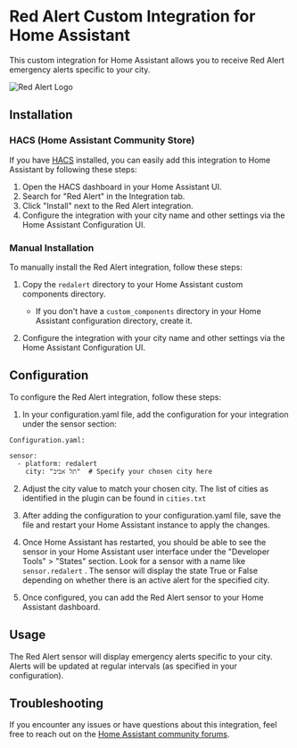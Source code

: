 # Red Alert Custom Integration for Home Assistant

This custom integration for Home Assistant allows you to receive Red Alert emergency alerts specific to your city.

![Red Alert Logo](https://w17.snunit.k12.il/snunit_catalog/files/uploads/users/visual/FFFF_FFFF_2017_04_27_12_52_23.png)

## Installation

### HACS (Home Assistant Community Store)

If you have [HACS](https://hacs.xyz/) installed, you can easily add this integration to Home Assistant by following these steps:

1. Open the HACS dashboard in your Home Assistant UI.
2. Search for "Red Alert" in the Integration tab.
3. Click "Install" next to the Red Alert integration.
4. Configure the integration with your city name and other settings via the Home Assistant Configuration UI.

### Manual Installation

To manually install the Red Alert integration, follow these steps:

1. Copy the `redalert` directory to your Home Assistant custom components directory.
   - If you don't have a `custom_components` directory in your Home Assistant configuration directory, create it.

2. Configure the integration with your city name and other settings via the Home Assistant Configuration UI.

## Configuration

To configure the Red Alert integration, follow these steps:

1. In your configuration.yaml file, add the configuration for your integration under the sensor section:

`Configuration.yaml:`
```
sensor:
  - platform: redalert
    city: "תל אביב"  # Specify your chosen city here
```

2. Adjust the city value to match your chosen city.
   The list of cities as identified in the plugin can be found in `cities.txt`

4. After adding the configuration to your configuration.yaml file, save the file and restart your Home Assistant instance to apply the changes.

5. Once Home Assistant has restarted, you should be able to see the sensor in your Home Assistant user interface under the "Developer Tools" > "States" section. Look for a sensor with a name like `sensor.redalert` .
The sensor will display the state True or False depending on whether there is an active alert for the specified city.

6. Once configured, you can add the Red Alert sensor to your Home Assistant dashboard.

## Usage

The Red Alert sensor will display emergency alerts specific to your city. Alerts will be updated at regular intervals (as specified in your configuration).



 ## Troubleshooting 

  If you encounter any issues or have questions about this integration, feel free to reach out on the [Home Assistant community forums](https://community.home-assistant.io/). 

<!--## Contributing -->

<!-- Contributions to this project are welcome. If you'd like to contribute, please follow the guidelines in our [CONTRIBUTING.md](CONTRIBUTING.md) file. -->

<!-- ## License  -->

<!-- This integration is licensed under the [MIT License](LICENSE). --> 
